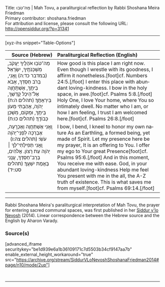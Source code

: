 <html>
<head></head>
<body>
Title: מַה־טֹּבוּ | Mah Tovu, a paraliturgical reflection by Rabbi Shoshana Meira Friedman<br />
Primary contributor: shoshana.friedman<br />
For attribution and license, please consult the following URL: <a href="http://opensiddur.org/?p=31341">http://opensiddur.org/?p=31341</a>
<p />
<hr />

[xyz-ihs snippet="Table-Options"]<table style="margin-left: auto; margin-right: auto;" class="draggable">
<thead><tr><th id="x" style="text-align: right;">Source (Hebrew)</th><th style="text-align: left;">Paraliturgical Reflection (English)</th></tr></thead>
<tbody>
<tr><td style="vertical-align:top;">
<div class="liturgy" lang="he">
מַה־טֹּבֽוּ אֹהָלֶֽיךָ יַעֲקֹב, 
מִשְׁכְּנֹתֶֽיךָ, יִשְׂרָאֵל׃ <span class="citation">(במדבר כד:ה)</span>
וַֽאֲנִי, בְּרֹב חַסְדְּךָ, אָבֹא בֵיתֶֽךָ, 
אֶשְׁתַּֽחֲוֶה אֶל־הֵיכַל קָדְשְׁךָ, בְּיִרְאָתֶֽךָ׃ <span class="citation">(תהלים ה:ח)</span>
יְהֹוָה, אָהַבְתִּי מְעוֹן בֵּיתֶֽךָ, וּמְקוֹם, מִשְׁכַּן 
כְּבוֹדֶֽךָ׃ <span class="citation">(תהלים כו:ח)</span>
</span></div></td>
 
<td style="vertical-align:top;">
<div class="english" lang="en">
How good is this place I am right now.
Even though I wrestle with its goodness, I affirm it nonetheless.[foot]cf. Numbers 24:5.[/foot]
I enter this place with abundant loving-kindness.
I bow in the holy space, in awe.[foot]cf. Psalms 5:8.[/foot]
Holy One, I love Your home, where You so intimately dwell.
No matter who I am, or how I am feeling, I trust I am welcomed here.[foot]cf. Psalms 26:8.[/foot]
</div></td></tr>


<tr><td style="vertical-align:top;">
<div class="liturgy" lang="he">
וַֽאֲנִי אֶשְׁתַּחֲוֶה וְאֶכְרָֽעָה, 
&nbsp;
אֶבְרְכָה לִפְנֵי־יְהֹוָה
עֹשִׂי׃ <span class="citation">(תהלים צה:ו)</span>
&nbsp;
וַֽאֲנִי תְפִילָתִי־לְךָ ׀ יְהֹוָה עֵת רָצוֹן.
אֱלֹהִים, בְּרָב־חַסְדֶּךָ, 
עֲנֵֽנִי בֶּאֱמֶת 
יִשְׁעֶֽךָ׃ <span class="citation">(תהלים סט:יד)</span>
</span></div></td>
 
<td style="vertical-align:top;">
<div class="english" lang="en">
I bow, I bend, I kneel to honor my own nature
As an Earthling, a formed being, yet made of Spirit.
Let my presence here be my prayer,
It is an offering to You.
I offer my ego to Your great Presence[foot]cf. Psalms 95:6.[/foot]
And in this moment, You receive me with ease.
God, in your abundant loving-kindness
Help me feel You present with me in the all, the A-Z truth of existence.
This is what saves me from myself.[foot]cf. Psalms 69:14.[/foot]
</div></td></tr>
</tbody></table>

<hr />

Rabbi Shoshana Meira's paraliturgical interpretation of Mah Tovu, the prayer for entering sacred communal spaces, was first published in her <a href="/?p=9556">Siddur v'lo Nevosh</a> (2014). Linear correspondence between the Hebrew source and the English by Aharon Varady.

<h3>Source(s)</h3>

[advanced_iframe securitykey="be1d939e6a1b36109171c7d5503b34cf9147aa7b" enable_external_height_workaround="true" src="https://archive.org/stream/SiddurVLoNevoshShoshanaFriedman2014#page/n10/mode/2up"]

&nbsp;

<hr />

&nbsp;
</body>
</html>